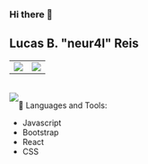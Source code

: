 ### Hi there 👋

## Lucas B. "neur4l" Reis

<table>
  <tr>
    <td>
       <img src="https://github-readme-stats.vercel.app/api?username=byneur4l&include_all_commits=true&count_private=tru&show_icons=true&theme=swift" />
    </td>
    <td>
       <img src="https://github-readme-streak-stats.herokuapp.com?user=byneur4l&theme=blood&hide_border=true&date_format=j%20M%5B%20Y%5D" />
    </td>
  </tr>
</table>


</br>

<div>
  <div width="500px" style="display: inline_block;">
    <img style="float: left" src="https://github-readme-stats.vercel.app/api/top-langs/?username=byneur4l&layout=compact" />
  </div>
</div>

🧰 Languages and Tools:

- Javascript
- Bootstrap
- React
- CSS

<!--
**byneur4l/byneur4l** is a ✨ _special_ ✨ repository because its `README.md` (this file) appears on your GitHub profile.

Here are some ideas to get you started:

- 🔭 I’m currently working on ...
- 🌱 I’m currently learning ...
- 👯 I’m looking to collaborate on ...
- 🤔 I’m looking for help with ...
- 💬 Ask me about ...
- 📫 How to reach me: ...
- 😄 Pronouns: ...
- ⚡ Fun fact: ...
-->
